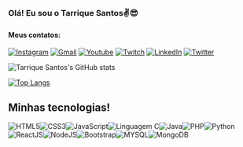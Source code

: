 ### Olá! Eu sou o Tarrique Santos✌️😎
#### Meus contatos:
[![Instagram](https://img.shields.io/badge/Instagram-E4405F?style=for-the-badge&logo=instagram&logoColor=white)](https://www.instagram.com/tarriquesantos/)
[![Gmail](https://img.shields.io/badge/Gmail-D14836?style=for-the-badge&logo=gmail&logoColor=white)](tarriquesantos7@gmail.com)
[![Youtube](https://img.shields.io/badge/YouTube-FF0000?style=for-the-badge&logo=youtube&logoColor=white)](https://www.youtube.com/channel/UCtiMdSlOZ8yzXa1wsiBwC6Q)
[![Twitch](https://img.shields.io/badge/Twitch-9146FF?style=for-the-badge&logo=twitch&logoColor=white)](https://www.twitch.tv/miucim)
[![LinkedIn](https://img.shields.io/badge/LinkedIn-0077B5?style=for-the-badge&logo=linkedin&logoColor=white)](https://www.linkedin.com/in/tarrique-santos-75202627a/)
[![Twitter](https://img.shields.io/badge/Twitter-1DA1F2?style=for-the-badge&logo=twitter&logoColor=white)](https://twitter.com/HMiranha71382)

![Tarrique Santos's GitHub stats](https://github-readme-stats.vercel.app/api?username=tarrique-santos&show_icons=true&theme=tokyonight)

[![Top Langs](https://github-readme-stats.vercel.app/api/top-langs/?username=tarrique-santos&layout=donut)](https://github.com/tarrique-santos/github-readme-stats)

## Minhas tecnologias!

<div style="display:flex; flex-wrap:wrap;"><br>
    <img align="center" alt='HTML5' src='https://img.shields.io/badge/HTML5-E34F26?style=for-the-badge&logo=html5&logoColor=white'/>
    <img align="center" alt='CSS3' src='https://img.shields.io/badge/CSS3-1572B6?style=for-the-badge&logo=css3&logoColor=white'/>
    <img align="center" alt='JavaScript' src='https://img.shields.io/badge/JavaScript-F7DF1E?style=for-the-badge&logo=javascript&logoColor=black'/>
    <img align="center" alt='Linguagem C' src='https://img.shields.io/badge/C-00599C?style=for-the-badge&logo=c&logoColor=white'/>
    <img align="center" alt='Java' src='https://img.shields.io/badge/Java-ED8B00?style=for-the-badge&logo=openjdk&logoColor=white'/>
    <img align="center" alt='PHP' src='https://img.shields.io/badge/PHP-777BB4?style=for-the-badge&logo=php&logoColor=white'/>
    <img align="center" alt='Python' src='https://img.shields.io/badge/Python-14354C?style=for-the-badge&logo=python&logoColor=white'/>
    <img align="center" alt='ReactJS' src='https://img.shields.io/badge/React-20232A?style=for-the-badge&logo=react&logoColor=61DAFB'/>
    <img align="center" alt='NodeJS' src='https://img.shields.io/badge/Node.js-43853D?style=for-the-badge&logo=node.js&logoColor=white'/>
    <img align="center" alt='Bootstrap' src='https://img.shields.io/badge/Bootstrap-563D7C?style=for-the-badge&logo=bootstrap&logoColor=white'/>
    <img align="center" alt='MYSQL' src='https://img.shields.io/badge/MySQL-00000F?style=for-the-badge&logo=mysql&logoColor=white'/>
    <img align="center" alt='MongoDB' src='https://img.shields.io/badge/MongoDB-4EA94B?style=for-the-badge&logo=mongodb&logoColor=white'/>
</div>
